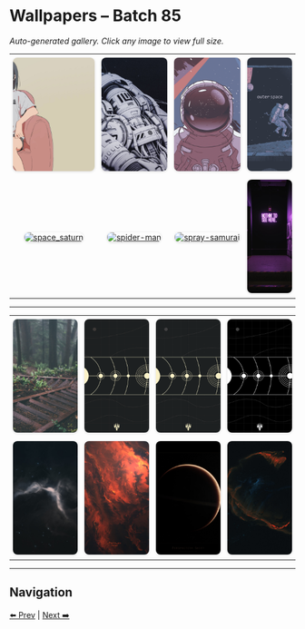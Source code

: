 # Wallpapers – Batch 85

_Auto-generated gallery. Click any image to view full size._

<table style="border-collapse:collapse; width:100%;">
  <tr>
    <td style="padding:6px; vertical-align:middle; text-align:center;"><a href="https://raw.githubusercontent.com/rubiin/wallpapers/master/wallpapers/sofa-cute-anime.png"><img src="https://raw.githubusercontent.com/rubiin/wallpapers/master/wallpapers/sofa-cute-anime.png" alt="sofa-cute-anime" loading="lazy" style="width:300px; height:200px; object-fit:cover; border-radius:8px; box-shadow:0 1px 4px rgba(0,0,0,0.15);"></a></td>
    <td style="padding:6px; vertical-align:middle; text-align:center;"><a href="https://raw.githubusercontent.com/rubiin/wallpapers/master/wallpapers/space-cables.jpg"><img src="https://raw.githubusercontent.com/rubiin/wallpapers/master/wallpapers/space-cables.jpg" alt="space-cables" loading="lazy" style="width:300px; height:200px; object-fit:cover; border-radius:8px; box-shadow:0 1px 4px rgba(0,0,0,0.15);"></a></td>
    <td style="padding:6px; vertical-align:middle; text-align:center;"><a href="https://raw.githubusercontent.com/rubiin/wallpapers/master/wallpapers/space_endeavour.png"><img src="https://raw.githubusercontent.com/rubiin/wallpapers/master/wallpapers/space_endeavour.png" alt="space_endeavour" loading="lazy" style="width:300px; height:200px; object-fit:cover; border-radius:8px; box-shadow:0 1px 4px rgba(0,0,0,0.15);"></a></td>
    <td style="padding:6px; vertical-align:middle; text-align:center;"><a href="https://raw.githubusercontent.com/rubiin/wallpapers/master/wallpapers/space_piano.png"><img src="https://raw.githubusercontent.com/rubiin/wallpapers/master/wallpapers/space_piano.png" alt="space_piano" loading="lazy" style="width:300px; height:200px; object-fit:cover; border-radius:8px; box-shadow:0 1px 4px rgba(0,0,0,0.15);"></a></td>
  </tr>
  <tr>
    <td style="padding:6px; vertical-align:middle; text-align:center;"><a href="https://raw.githubusercontent.com/rubiin/wallpapers/master/wallpapers/space_saturn.png"><img src="https://raw.githubusercontent.com/rubiin/wallpapers/master/wallpapers/space_saturn.png" alt="space_saturn" loading="lazy" style="width:300px; height:200px; object-fit:cover; border-radius:8px; box-shadow:0 1px 4px rgba(0,0,0,0.15);"></a></td>
    <td style="padding:6px; vertical-align:middle; text-align:center;"><a href="https://raw.githubusercontent.com/rubiin/wallpapers/master/wallpapers/spider-man.png"><img src="https://raw.githubusercontent.com/rubiin/wallpapers/master/wallpapers/spider-man.png" alt="spider-man" loading="lazy" style="width:300px; height:200px; object-fit:cover; border-radius:8px; box-shadow:0 1px 4px rgba(0,0,0,0.15);"></a></td>
    <td style="padding:6px; vertical-align:middle; text-align:center;"><a href="https://raw.githubusercontent.com/rubiin/wallpapers/master/wallpapers/spray-samurai.png"><img src="https://raw.githubusercontent.com/rubiin/wallpapers/master/wallpapers/spray-samurai.png" alt="spray-samurai" loading="lazy" style="width:300px; height:200px; object-fit:cover; border-radius:8px; box-shadow:0 1px 4px rgba(0,0,0,0.15);"></a></td>
    <td style="padding:6px; vertical-align:middle; text-align:center;"><a href="https://raw.githubusercontent.com/rubiin/wallpapers/master/wallpapers/staircase.jpg"><img src="https://raw.githubusercontent.com/rubiin/wallpapers/master/wallpapers/staircase.jpg" alt="staircase" loading="lazy" style="width:300px; height:200px; object-fit:cover; border-radius:8px; box-shadow:0 1px 4px rgba(0,0,0,0.15);"></a></td>
  </tr>
</table>

<hr/>

<table style="border-collapse:collapse; width:100%;">
  <tr>
    <td style="padding:6px; vertical-align:middle; text-align:center;"><a href="https://raw.githubusercontent.com/rubiin/wallpapers/master/wallpapers/stairs.jpg"><img src="https://raw.githubusercontent.com/rubiin/wallpapers/master/wallpapers/stairs.jpg" alt="stairs" loading="lazy" style="width:300px; height:200px; object-fit:cover; border-radius:8px; box-shadow:0 1px 4px rgba(0,0,0,0.15);"></a></td>
    <td style="padding:6px; vertical-align:middle; text-align:center;"><a href="https://raw.githubusercontent.com/rubiin/wallpapers/master/wallpapers/starfield-gruv-0.png"><img src="https://raw.githubusercontent.com/rubiin/wallpapers/master/wallpapers/starfield-gruv-0.png" alt="starfield-gruv-0" loading="lazy" style="width:300px; height:200px; object-fit:cover; border-radius:8px; box-shadow:0 1px 4px rgba(0,0,0,0.15);"></a></td>
    <td style="padding:6px; vertical-align:middle; text-align:center;"><a href="https://raw.githubusercontent.com/rubiin/wallpapers/master/wallpapers/starfield-gruv-1.png"><img src="https://raw.githubusercontent.com/rubiin/wallpapers/master/wallpapers/starfield-gruv-1.png" alt="starfield-gruv-1" loading="lazy" style="width:300px; height:200px; object-fit:cover; border-radius:8px; box-shadow:0 1px 4px rgba(0,0,0,0.15);"></a></td>
    <td style="padding:6px; vertical-align:middle; text-align:center;"><a href="https://raw.githubusercontent.com/rubiin/wallpapers/master/wallpapers/starfield.png"><img src="https://raw.githubusercontent.com/rubiin/wallpapers/master/wallpapers/starfield.png" alt="starfield" loading="lazy" style="width:300px; height:200px; object-fit:cover; border-radius:8px; box-shadow:0 1px 4px rgba(0,0,0,0.15);"></a></td>
  </tr>
  <tr>
    <td style="padding:6px; vertical-align:middle; text-align:center;"><a href="https://raw.githubusercontent.com/rubiin/wallpapers/master/wallpapers/starkiteckt-designs-bluegraphitenebula.jpg"><img src="https://raw.githubusercontent.com/rubiin/wallpapers/master/wallpapers/starkiteckt-designs-bluegraphitenebula.jpg" alt="starkiteckt-designs-bluegraphitenebula" loading="lazy" style="width:300px; height:200px; object-fit:cover; border-radius:8px; box-shadow:0 1px 4px rgba(0,0,0,0.15);"></a></td>
    <td style="padding:6px; vertical-align:middle; text-align:center;"><a href="https://raw.githubusercontent.com/rubiin/wallpapers/master/wallpapers/starkiteckt-designs-hand-of-fire-public-4k.jpg"><img src="https://raw.githubusercontent.com/rubiin/wallpapers/master/wallpapers/starkiteckt-designs-hand-of-fire-public-4k.jpg" alt="starkiteckt-designs-hand-of-fire-public-4k" loading="lazy" style="width:300px; height:200px; object-fit:cover; border-radius:8px; box-shadow:0 1px 4px rgba(0,0,0,0.15);"></a></td>
    <td style="padding:6px; vertical-align:middle; text-align:center;"><a href="https://raw.githubusercontent.com/rubiin/wallpapers/master/wallpapers/starkiteckt-designs-perspective-shift-by-f4lyn-d5avy2h.jpg"><img src="https://raw.githubusercontent.com/rubiin/wallpapers/master/wallpapers/starkiteckt-designs-perspective-shift-by-f4lyn-d5avy2h.jpg" alt="starkiteckt-designs-perspective-shift-by-f4lyn-d5avy2h" loading="lazy" style="width:300px; height:200px; object-fit:cover; border-radius:8px; box-shadow:0 1px 4px rgba(0,0,0,0.15);"></a></td>
    <td style="padding:6px; vertical-align:middle; text-align:center;"><a href="https://raw.githubusercontent.com/rubiin/wallpapers/master/wallpapers/starkiteckt-designs-ring-of-fire-nebula.jpg"><img src="https://raw.githubusercontent.com/rubiin/wallpapers/master/wallpapers/starkiteckt-designs-ring-of-fire-nebula.jpg" alt="starkiteckt-designs-ring-of-fire-nebula" loading="lazy" style="width:300px; height:200px; object-fit:cover; border-radius:8px; box-shadow:0 1px 4px rgba(0,0,0,0.15);"></a></td>
  </tr>
</table>

<hr/>

## Navigation

[⬅️ Prev](index_84.md) | [Next ➡️](index_86.md)
